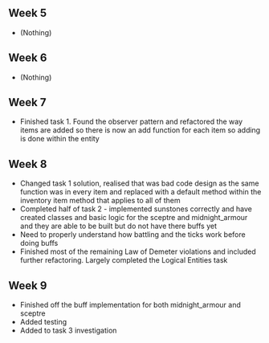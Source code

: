 ## Week 5

- (Nothing)

## Week 6

- (Nothing)

## Week 7

- Finished task 1. Found the observer pattern and refactored the way items are added so there is now an add function for each item so adding is done within the entity

## Week 8

- Changed task 1 solution, realised that was bad code design as the same function was in every item and replaced with a default method within the inventory item method that applies to all of them
- Completed half of task 2 - implemented sunstones correctly and have created classes and basic logic for the sceptre and midnight_armour and they are able to be built but do not have there buffs yet
- Need to properly understand how battling and the ticks work before doing buffs
- Finished most of the remaining Law of Demeter violations and included further refactoring. Largely completed the Logical Entities task

## Week 9

- Finished off the buff implementation for both midnight_armour and sceptre
- Added testing
- Added to task 3 investigation

